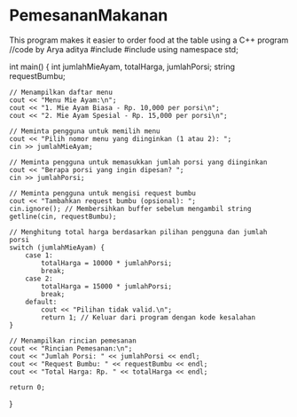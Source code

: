 # PemesananMakanan
This program makes it easier to order food at the table using a C++ program
//code by Arya aditya 
#include <iostream>
#include <string>
using namespace std;

int main() {
    int jumlahMieAyam, totalHarga, jumlahPorsi;
    string requestBumbu;

    // Menampilkan daftar menu
    cout << "Menu Mie Ayam:\n";
    cout << "1. Mie Ayam Biasa - Rp. 10,000 per porsi\n";
    cout << "2. Mie Ayam Spesial - Rp. 15,000 per porsi\n";

    // Meminta pengguna untuk memilih menu
    cout << "Pilih nomor menu yang diinginkan (1 atau 2): ";
    cin >> jumlahMieAyam;

    // Meminta pengguna untuk memasukkan jumlah porsi yang diinginkan
    cout << "Berapa porsi yang ingin dipesan? ";
    cin >> jumlahPorsi;

    // Meminta pengguna untuk mengisi request bumbu
    cout << "Tambahkan request bumbu (opsional): ";
    cin.ignore(); // Membersihkan buffer sebelum mengambil string
    getline(cin, requestBumbu);

    // Menghitung total harga berdasarkan pilihan pengguna dan jumlah porsi
    switch (jumlahMieAyam) {
        case 1:
            totalHarga = 10000 * jumlahPorsi;
            break;
        case 2:
            totalHarga = 15000 * jumlahPorsi;
            break;
        default:
            cout << "Pilihan tidak valid.\n";
            return 1; // Keluar dari program dengan kode kesalahan
    }

    // Menampilkan rincian pemesanan
    cout << "Rincian Pemesanan:\n";
    cout << "Jumlah Porsi: " << jumlahPorsi << endl;
    cout << "Request Bumbu: " << requestBumbu << endl;
    cout << "Total Harga: Rp. " << totalHarga << endl;

    return 0;
}
